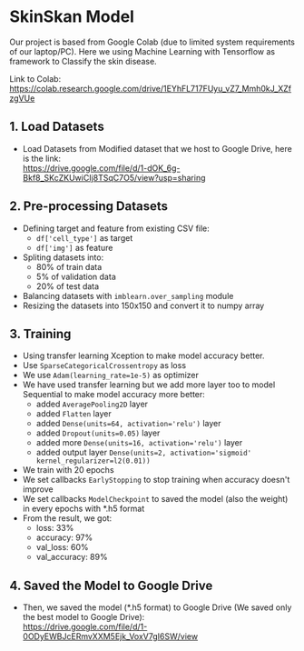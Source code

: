 # SkinSkan Model 

Our project is based from Google Colab (due to limited system requirements of our laptop/PC). Here we using Machine Learning with Tensorflow as framework to Classify the skin disease. 

Link to Colab: <br>
https://colab.research.google.com/drive/1EYhFL717FUyu_vZ7_Mmh0kJ_XZfzgVUe

## 1. Load Datasets 
  - Load Datasets from Modified dataset that we host to Google Drive, here is the link: <br> https://drive.google.com/file/d/1-dOK_6g-Bkf8_SKcZKUwiCIj8TSqC7O5/view?usp=sharing

## 2. Pre-processing Datasets
  - Defining target and feature from existing CSV file:
    - `df['cell_type']` as target
    - `df['img']` as feature
  - Spliting datasets into:
    - 80% of train data
    - 5% of validation data
    - 20% of test data
  - Balancing datasets with `imblearn.over_sampling` module
  - Resizing the datasets into 150x150 and convert it to numpy array

## 3. Training

   - Using transfer learning Xception to make model accuracy better.
   - Use `SparseCategoricalCrossentropy` as loss
   - We use `Adam(learning_rate=1e-5)` as optimizer 
   - We have used transfer learning but we add more layer too to model Sequential to make model accuracy more better:
     -  added `AveragePooling2D` layer
     -  added `Flatten` layer
     -  added `Dense(units=64, activation='relu')` layer 
     -  added `Dropout(units=0.05)` layer
     -  added more `Dense(units=16, activation='relu')` layer
     -  added output layer `Dense(units=2, activation='sigmoid' kernel_regularizer=l2(0.01))`
  - We train with 20 epochs
  - We set callbacks `EarlyStopping` to stop training when accuracy doesn't improve
  - We set callbacks `ModelCheckpoint` to saved the model (also the weight) in every epochs with *.h5 format  
  - From the result, we got:
    - loss: 33%
    - accuracy: 97%
    - val_loss: 60%
    - val_accuracy: 89%

## 4. Saved the Model to Google Drive

  - Then, we saved the model (*.h5 format) to Google Drive (We saved only the best model to Google Drive):<br>
https://drive.google.com/file/d/1-0ODyEWBJcERmvXXM5Ejk_VoxV7gI6SW/view
